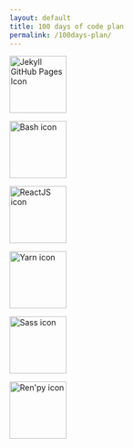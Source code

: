 ```yaml
---
layout: default
title: 100 days of code plan
permalink: /100days-plan/
---
```


<a href="https://jekyllrb.com/docs/"><img src="{{ site.baseurl }}images/icon-jekyll-githubPages.png" alt="Jekyll GitHub Pages Icon" width="100"/></a>

<a href="http://tldp.org/HOWTO/Bash-Prog-Intro-HOWTO.html"><img src="{{ site.baseurl }}images/bash-icon.png" alt="Bash icon" width="100"/></a>


<a href="https://reactjs.org/"><img src="{{ site.baseurl }}images/icon-ReactJS.png" alt="ReactJS icon" width="100"/></a>

<a href="https://yarnpkg.com/en/"><img src="{{ site.baseurl }}images/icon-YarnPkg.png" alt="Yarn icon" width="100"/></a>

<a href="https://sass-lang.com/"><img src="{{ site.baseurl }}images/icon-Sass.png" alt="Sass icon" width="100"/></a>
 

<a href="https://renpy.org/"><img src="{{ site.baseurl }}images/icon-RenPy.png" alt="Ren'py icon" width="100"/></a>
